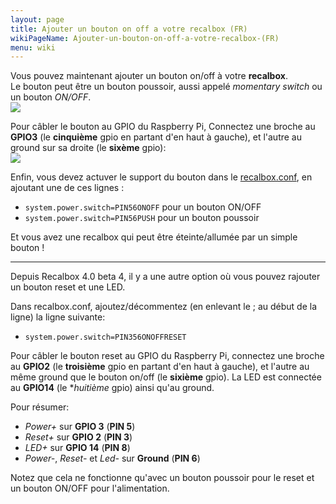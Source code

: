 ```yaml
---
layout: page
title: Ajouter un bouton on off a votre recalbox (FR)
wikiPageName: Ajouter-un-bouton-on-off-a-votre-recalbox-(FR)
menu: wiki
---
```


Vous pouvez maintenant ajouter un bouton on/off à votre **recalbox**.  
Le bouton peut être un bouton poussoir, aussi appelé _momentary switch_ ou un bouton _ON/OFF_.  
![](https://raw.githubusercontent.com/wiki/recalbox/recalbox-os/images/switch/switch-battle.jpg)

Pour câbler le bouton au GPIO du Raspberry Pi, Connectez une broche au **GPIO3** (le **cinquième** gpio en partant d'en haut à gauche), et l'autre au ground sur sa droite (le **sixème** gpio):  
![](https://raw.githubusercontent.com/wiki/recalbox/recalbox-os/images/switch/button-wire.png)


Enfin, vous devez actuver le support du bouton dans le [recalbox.conf](https://github.com/recalbox/recalbox-os/wiki/recalbox.conf-%28EN%29), en ajoutant une de ces lignes :  
- `system.power.switch=PIN56ONOFF` pour un bouton ON/OFF
- `system.power.switch=PIN56PUSH` pour un bouton poussoir

Et vous avez une recalbox qui peut être éteinte/allumée par un simple bouton !

-----------------------------------

Depuis Recalbox 4.0 beta 4, il y a une autre option où vous pouvez rajouter un bouton reset et une LED.

Dans recalbox.conf, ajoutez/décommentez (en enlevant le ; au début de la ligne) la ligne suivante:

- `system.power.switch=PIN356ONOFFRESET`

Pour câbler le bouton reset au GPIO du Raspberry Pi, connectez une broche au **GPIO2** (le **troisième** gpio en partant d'en haut à gauche), et l'autre au même ground que le bouton on/off (le **sixième** gpio).
La LED est connectée au **GPIO14** (le **huitième* gpio) ainsi qu'au ground.

Pour résumer:
- _Power+_ sur **GPIO 3** (**PIN 5**)
- _Reset+_ sur **GPIO 2** (**PIN 3**)
- _LED+_ sur **GPIO 14** (**PIN 8**)
- _Power-_, _Reset-_ et _Led-_ sur **Ground** (**PIN 6**)

Notez que cela ne fonctionne qu'avec un bouton poussoir pour le reset et un bouton ON/OFF pour l'alimentation.
